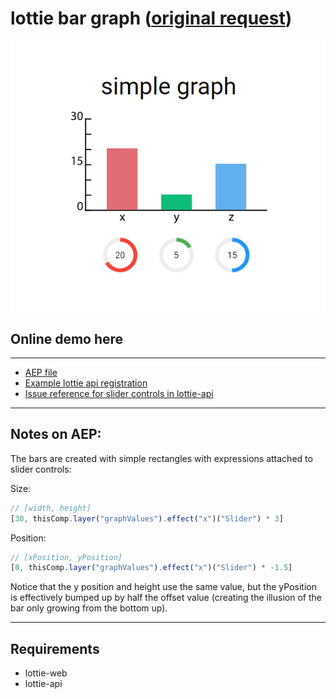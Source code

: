 # lottie bar graph ([original request](https://github.com/airbnb/lottie-web/issues/1919))

![](./src/assets/screenshot.png)

## Online demo here

---

- [AEP file](./graph.aep)
- [Example lottie api registration]()
- [Issue reference for slider controls in lottie-api](https://github.com/bodymovin/lottie-api/issues/6)

---

## Notes on AEP:

The bars are created with simple rectangles with expressions attached to slider controls:

Size: 
```js
// [width, height]
[30, thisComp.layer("graphValues").effect("x")("Slider") * 3]
```

Position:
```js
// [xPosition, yPosition]
[0, thisComp.layer("graphValues").effect("x")("Slider") * -1.5]
```

Notice that the y position and height use the same value, but the yPosition is effectively bumped up by half the offset value (creating the illusion of the bar only growing from the bottom up).

--- 

## Requirements

- lottie-web
- lottie-api